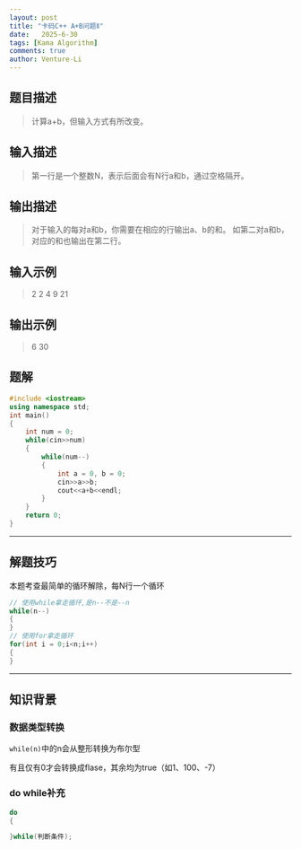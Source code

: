 ```yaml
---
layout: post
title: "卡码C++ A+B问题Ⅱ"
date:   2025-6-30
tags: [Kama Algorithm]
comments: true
author: Venture-Li
---
```


## 题目描述

> 计算a+b，但输入方式有所改变。

## 输入描述

> 第一行是一个整数N，表示后面会有N行a和b，通过空格隔开。

## 输出描述

> 对于输入的每对a和b，你需要在相应的行输出a、b的和。
> 如第二对a和b，对应的和也输出在第二行。


## 输入示例

> 2
> 2 4
> 9 21

## 输出示例

> 6
> 30

## 题解

```c++
#include <iostream>
using namespace std;
int main()
{
    int num = 0;
    while(cin>>num)
    {
        while(num--)
        {
            int a = 0, b = 0;
            cin>>a>>b;
            cout<<a+b<<endl;
        }
    }
    return 0;
}
```
---
## 解题技巧

本题考查最简单的循环解除，每N行一个循环

```c++
// 使用while拿走循环,是n--不是--n
while(n--) 
{
}
// 使用for拿走循环
for(int i = 0;i<n;i++)
{
}
```

---

## 知识背景

### 数据类型转换

`while(n)`中的n会从整形转换为布尔型

有且仅有0才会转换成flase，其余均为true（如1、100、-7）

### do while补充

```c++
do
{

}while(判断条件);
```

